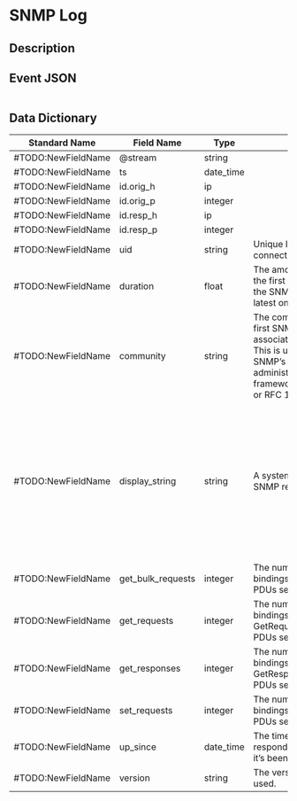 # SNMP Log

## Description

## Event JSON

```json
```

## Data Dictionary

|	        Standard Name       	|            Field Name             |       	    Type            	|   	    Description          	|	     Sample Value           	|
|	-------------------------------	|	-------------------------------	|	-------------------------------	|	-------------------------------	|	-------------------------------	|
|#TODO:NewFieldName|@stream|string||
|#TODO:NewFieldName|ts|date_time||
|#TODO:NewFieldName|id.orig_h|ip||
|#TODO:NewFieldName|id.orig_p|integer||
|#TODO:NewFieldName|id.resp_h|ip||
|#TODO:NewFieldName|id.resp_p|integer||
|#TODO:NewFieldName|uid|string|Unique ID for the connection.|
|#TODO:NewFieldName|duration|float|The amount of time between the first packet beloning to the SNMP session and the latest one seen.|
|#TODO:NewFieldName|community|string|The community string of the first SNMP packet associated with the session. This is used as part of SNMP’s (v1 and v2c) administrative/security framework. See RFC 1157 or RFC 1901.|
|#TODO:NewFieldName|display_string|string|A system description of the SNMP responder endpoint.|VMware ESXi 5.5.0 build-4722766 VMware, Inc. x86_64;Hardware: Intel64 Family 6 Model 45 Stepping 7 AT/AT COMPATIBLE - Software: Windows Version 6.3 (Build 9600 Multiprocessor Free)
|#TODO:NewFieldName|get_bulk_requests|integer|The number of variable bindings in GetBulkRequest PDUs seen for the session.|
|#TODO:NewFieldName|get_requests|integer|The number of variable bindings in GetRequest/GetNextRequest PDUs seen for the session.|
|#TODO:NewFieldName|get_responses|integer|The number of variable bindings in GetResponse/Response PDUs seen for the session.|
|#TODO:NewFieldName|set_requests|integer|The number of variable bindings in SetRequest PDUs seen for the session.|
|#TODO:NewFieldName|up_since|date_time|The time at which the SNMP responder endpoint claims it’s been up since.|
|#TODO:NewFieldName|version|string|The version of SNMP being used.|1;2c;3